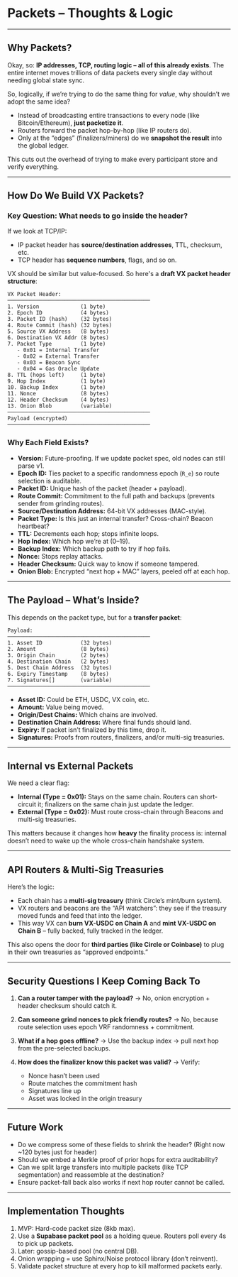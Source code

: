 
# **Packets – Thoughts & Logic**

---

## **Why Packets?**

Okay, so: **IP addresses, TCP, routing logic – all of this already exists**. The entire internet moves trillions of data packets every single day without needing global state sync.

So, logically, if we’re trying to do the same thing for *value*, why shouldn’t we adopt the same idea?

* Instead of broadcasting entire transactions to every node (like Bitcoin/Ethereum), **just packetize it**.
* Routers forward the packet hop-by-hop (like IP routers do).
* Only at the “edges” (finalizers/miners) do we **snapshot the result** into the global ledger.

This cuts out the overhead of trying to make every participant store and verify everything.

---

## **How Do We Build VX Packets?**

### **Key Question:** What needs to go inside the header?

If we look at TCP/IP:

* IP packet header has **source/destination addresses**, TTL, checksum, etc.
* TCP header has **sequence numbers**, flags, and so on.

VX should be similar but value-focused. So here's a **draft VX packet header structure**:

```
VX Packet Header:
─────────────────────────────────────────────
1. Version             (1 byte)
2. Epoch ID            (4 bytes)
3. Packet ID (hash)    (32 bytes)
4. Route Commit (hash) (32 bytes)
5. Source VX Address   (8 bytes)
6. Destination VX Addr (8 bytes)
7. Packet Type         (1 byte)
   - 0x01 = Internal Transfer
   - 0x02 = External Transfer
   - 0x03 = Beacon Sync
   - 0x04 = Gas Oracle Update
8. TTL (hops left)     (1 byte)
9. Hop Index           (1 byte)
10. Backup Index       (1 byte)
11. Nonce              (8 bytes)
12. Header Checksum    (4 bytes)
13. Onion Blob         (variable)
─────────────────────────────────────────────
Payload (encrypted)
─────────────────────────────────────────────
```

### **Why Each Field Exists?**

* **Version:** Future-proofing. If we update packet spec, old nodes can still parse v1.
* **Epoch ID:** Ties packet to a specific randomness epoch (`R_e`) so route selection is auditable.
* **Packet ID:** Unique hash of the packet (header + payload).
* **Route Commit:** Commitment to the full path and backups (prevents sender from grinding routes).
* **Source/Destination Address:** 64-bit VX addresses (MAC-style).
* **Packet Type:** Is this just an internal transfer? Cross-chain? Beacon heartbeat?
* **TTL:** Decrements each hop; stops infinite loops.
* **Hop Index:** Which hop we’re at (0–19).
* **Backup Index:** Which backup path to try if hop fails.
* **Nonce:** Stops replay attacks.
* **Header Checksum:** Quick way to know if someone tampered.
* **Onion Blob:** Encrypted “next hop + MAC” layers, peeled off at each hop.

---

## **The Payload – What’s Inside?**

This depends on the packet type, but for a **transfer packet**:

```
Payload:
─────────────────────────────────────────────
1. Asset ID            (32 bytes)
2. Amount              (8 bytes)
3. Origin Chain        (2 bytes)
4. Destination Chain   (2 bytes)
5. Dest Chain Address  (32 bytes)
6. Expiry Timestamp    (8 bytes)
7. Signatures[]        (variable)
─────────────────────────────────────────────
```

* **Asset ID:** Could be ETH, USDC, VX coin, etc.
* **Amount:** Value being moved.
* **Origin/Dest Chains:** Which chains are involved.
* **Destination Chain Address:** Where final funds should land.
* **Expiry:** If packet isn’t finalized by this time, drop it.
* **Signatures:** Proofs from routers, finalizers, and/or multi-sig treasuries.

---

## **Internal vs External Packets**

We need a clear flag:

* **Internal (Type = 0x01):** Stays on the same chain. Routers can short-circuit it; finalizers on the same chain just update the ledger.
* **External (Type = 0x02):** Must route cross-chain through Beacons and multi-sig treasuries.

This matters because it changes how **heavy** the finality process is: internal doesn’t need to wake up the whole cross-chain handshake system.

---

## **API Routers & Multi-Sig Treasuries**

Here’s the logic:

* Each chain has a **multi-sig treasury** (think Circle’s mint/burn system).
* VX routers and beacons are the “API watchers”: they see if the treasury moved funds and feed that into the ledger.
* This way VX can **burn VX-USDC on Chain A** and **mint VX-USDC on Chain B** – fully backed, fully tracked in the ledger.

This also opens the door for **third parties (like Circle or Coinbase)** to plug in their own treasuries as “approved endpoints.”

---

## **Security Questions I Keep Coming Back To**

1. **Can a router tamper with the payload?**
   → No, onion encryption + header checksum should catch it.

2. **Can someone grind nonces to pick friendly routes?**
   → No, because route selection uses epoch VRF randomness + commitment.

3. **What if a hop goes offline?**
   → Use the backup index → pull next hop from the pre-selected backups.

4. **How does the finalizer know this packet was valid?**
   → Verify:

   * Nonce hasn’t been used
   * Route matches the commitment hash
   * Signatures line up
   * Asset was locked in the origin treasury

---

## **Future Work**

* Do we compress some of these fields to shrink the header? (Right now \~120 bytes just for header)
* Should we embed a Merkle proof of prior hops for extra auditability?
* Can we split large transfers into multiple packets (like TCP segmentation) and reassemble at the destination?
* Ensure packet-fall back also works if next hop router cannot be called. 

---

## **Implementation Thoughts**

1. MVP: Hard-code packet size (8kb max).
2. Use a **Supabase packet pool** as a holding queue. Routers poll every 4s to pick up packets.
3. Later: gossip-based pool (no central DB).
4. Onion wrapping = use Sphinx/Noise protocol library (don’t reinvent).
5. Validate packet structure at every hop to kill malformed packets early.

